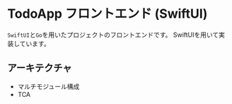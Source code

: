 # TodoApp フロントエンド (SwiftUI)
`SwiftUI`と`Go`を用いたプロジェクトのフロントエンドです。
SwiftUIを用いて実装しています。

## アーキテクチャ
- マルチモジュール構成
- TCA
